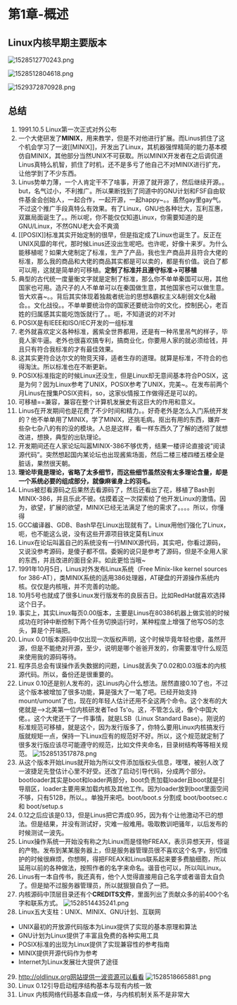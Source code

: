 # 第1章-概述

## Linux内核早期主要版本

![1528512770243.png](image/1528512770243.png)

![1528512804618.png](image/1528512804618.png)

![1529372870928.png](image/1529372870928.png)

## 总结

1. 1991.10.5 Linux第一次正式对外公布
2. 一个大佬研发了**MINIX**，用来教学，但是不对他进行扩展。而Linus抓住了这个机会学习了一波[[MINIX]]，开发出了Linux，其机器强悍精简的能力基本模仿自MINIX，其他部分当然UNIX不可获取。所以MINIX开发者在之后调侃道Linus真特么机智，抓住了时机，还不是多亏了他自己不对MINIX进行扩充，让他学到了不少东西。
3. Linus势单力薄，一个人肯定干不了啥事，开源了就开源了，然后继续开源。。but，名气过小，不利推广。所以果断找到了同道中的GNU计划和FSF自由软件基金会创始人，一起合作，一起开源，一起happy~。。虽然gay里gay气。不过这个推广手段真特么有效果。有了Linux，GNU也各种壮大，互利互惠，双赢局面诞生了。。所以呢，你不能仅仅知道Linux，你需要知道的是GNU/Linux，不然GNU老大会不爽滴
4. [[POSIX]]标准其实开始定制的很早，但是指定成了Linux也诞生了。反正在UNIX风靡的年代，那时候Linus还没出生呢吧。也许呢，好像十来岁。为什么能移植呢？如果大佬制定了标准，生产了产品，我也生产商品并且符合大佬的标准，那么我的商品和大佬的商品其实都是可以卖的，都是有价值。说白了都可以用，这就是简单的可移植。**定制了标准并且遵守标准->可移植**
5. 典型的古代统一度量衡文字就是定制了标准，那么你不单单秦国可以用，其他国家也可用。造尺子的人不单单可以在秦国做生意，其他国家也可以做生意。皆大欢喜~。。背后其实体现着独裁者统治的思想\&霸权主义\&削弱文化\&融合。。文化战役。。不单单要统治你的国家还要统治你的文化，控制民心，老百姓的归属感其实能吃饱饭就行了。。呃，不知道说的对不对
6. POSIX是有IEEE和ISO/IEC开发的一组标准
7. 老外就喜欢定义各种标准，酱紫全世界都用，还是有一种吊里吊气的样子，毕竟人家牛逼。老外也很喜欢搞专利，搞商业化，你要用人家的就必须给钱，并且只有符合我标准的才有最佳效果。
8. 这其实更符合达尔文的物竞天择，适者生存的道理。就算是标准，不符合的也得淘汰。所以标准也在不断更新。
9. POSIX标准指定的时候Linux还没生，但是Linux却无意间基本符合POSIX，这是为何？因为Linux参考了UNIX，POSIX参考了UNIX，完美~。在发布前两个月Linus在搜集POSIX资料，so，这家伙情报工作做得还是可以的。
10. 可移植==兼容，兼容在整个计算机发展史有这巨大的作用和意义。
11. Linus在开发期间也是花费了不少时间和精力。。好奇老外是怎么入门系统开发的？他不单单用了MINIX，学了MINIX，还挑毛病。抠出有用的东西，嫌弃一些杂七杂八的有的没的模块。人总是这样，看一样东西久了了解的透彻了就想改进，想换，典型的出轨理论。
12. 开发期间还在人家论坛叫嚣MINIX-386不够优秀，结果一楼评论直接说“阅读源代码”。突然想起国内某论坛也出现酱紫场面，然后二楼三楼四楼五楼全是脏话，果然很天朝。
13. **理论毕竟是理论，省略了太多细节，而这些细节虽然没有太多理论含量，却是一个系统必要的组成部分，就像麻雀身上的羽毛。**
14. Linus被怼看源码之后果然去看源码了，然后还看出了花，移植了Bash到MINIX-386，并且乐此不彼。估摸着这一次探索给了他开发Linux的激情。因为，欲望，扩展的欲望，MINIX已经无法满足了他的需求了。。。。所以，你懂得
15. GCC编译器、GDB、Bash早在Linux出现就有了。Linux用他们强化了Linux，呃，也不能这么说，没有这些开源项目铁定莫有Linux
16. Linux在论坛叫嚣自己的系统没有一行MINIX源代码，其实吧，你看过源码，又说没参考源码，是傻子都不信。委婉的说只是参考了源码，但是不全用人家的东西，并且改进的面目全非。如此更恰当哦~
17. 1991年10月5日，Linus对外发布Linux系统（Free Minix-like kernel sources for 386-AT），类MINIX系统的适用386处理器，AT硬盘的开源操作系统内核。仅仅是内核哦，并不完善的功能。
18. 10月5号也就成了很多Linux发行版发布的良辰吉日。比如RedHat就喜欢选择这个日子。
19. 事实上，其实Linux每页0.00版本，主要是Linus在80386机器上做实验的时候成功在时钟中断控制下两个任务切换运行时，某种程度上增强了他写OS的念头，算是个开端把。
20. Linux 0.01版本源码中仅出现一次版权声明，这个时候毕竟年轻也傻，虽然开源，但是不能绝对开源，至少，说明是哪个爸爸开发的，你需要准守什么规范来使用我的源码等待。
21. 程序员总会有误操作丢失数据的问题，Linus就丢失了0.02和0.03版本的内核源代码。所以，备份还是很重要的。
22. Linux 0.10还是别人发布的，这Linus内心什么想法。居然直接0.10了也，不过这个版本被增加了很多功能，算是强大了一笔了吧。已经开始支持mount/umount了也，现在的年轻人估计还用不全这两个命令。这个发布的大佬就是-->北美第一位内核研发者Ted Ts'o。这，不管怎么说，像个中国大佬。。这个大佬还干了一件事情，就是LSB（Linux Standard Base）。刚说的标准规范可移植，就是这个，因为发行版多了，你特么要用Linux内核搞发行版就规矩一点，保持一下Linux应有的规范好不好。所以，这个规范就定制了很多发行版应该尽可能遵守的规范，比如文件夹命名，目录树结构等等相关规范。
![1528513517878.png](image/1528513517878.png)
23. 从这个版本开始Linus就开始为所以文件添加版权头信息，嘿嘿，被别人改了一波捷足先登估计心里不好受。还改了启动引导代码，分成两个部分。bootloader其实是boot和loader两部分，boot负责加载loader且boot就是引导扇区，loader主要用来加载内核及其他工作。因为loader放到boot里面空间不够，只有512B，所以。。单独开来吧。boot/boot.s 分割成 boot/bootsec.c 和 boot/setup.s
24. 0.12之后应该是0.13，但是Linus把它弄成0.95，因为有个让他激动不已的想法。但是结果，并没有测试好，灾难一般难用。吸取教训吧骚年，以后发布的时候测试一波先。
25. Linux操作系统一开始没有称之为Linux而是怪物FREAX，表示异想天开，怪诞的产物。发布到某某服务器上，但是服务器管理员很不喜欢这个名字，别切维护的时候很麻烦，你想啊，得把FREAX和Linus联系起来要多费脑细胞，所以延用以前的各种做法，按照作者的名字来命名。谐音也可以，所以叫Linux。
26. Linus有一本自传书，我还真有，他个人觉得直接用自己名字或者谐音太自负了。但是拗不过服务器管理员，所以就狠狠自负了一把。
27. 内核源码中顶层目录还有个**CREDITS文件**，里面列出了贡献众多的前400个名字和联系方式。
![1528514435241.png](image/1528514435241.png)
28. Linux五大支柱：UNIX、MINIX、GNU计划、互联网
  * UNIX最初的开放源代码版本为Linux提供了实现的基本原理和算法
  * GNU计划为Linux提供了丰富且免费的各种实用工具
  * POSIX标准的出现为Linux提供了实现兼容性的参考指南
  * MINIX提供开源代码作为参考
  * Internet为Linux发展壮大提供了途径
29. http://oldlinux.org网站提供一波资源可以看看
![1528518665881.png](image/1528518665881.png)
30. Linux 0.12引导启动程序结构基本与现有内核一致
31. Linux 内核网络代码基本自成一体，与内核机制关系不是非常大
